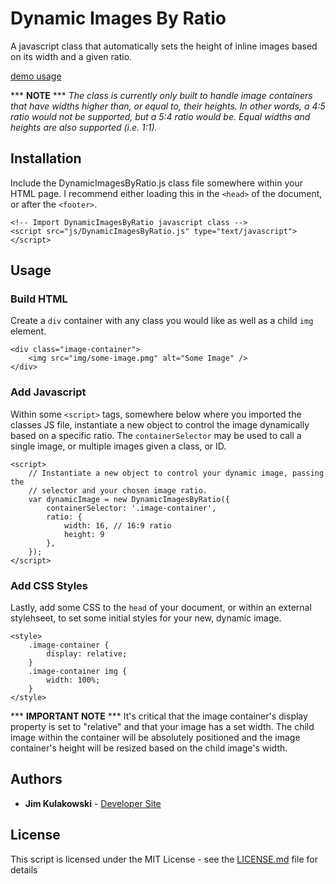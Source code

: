 # Dynamic Images By Ratio

A javascript class that automatically sets the height of inline images based on its width and a given ratio.

<a href="https://jmkulakowski.github.io/my-library/dynamic-images-by-ratio/" target="_blank">demo usage</a>

*** **NOTE** ***
*The class is currently only built to handle image containers that have widths higher than, or equal to, their heights. In other words, a 4:5 ratio would not be supported, but a 5:4 ratio would be. Equal widths and heights are also supported (i.e. 1:1).*

## Installation

Include the DynamicImagesByRatio.js class file somewhere within your HTML page. I recommend either loading this in the ```<head>``` of the document, or after the ```<footer>```.

```
<!-- Import DynamicImagesByRatio javascript class -->
<script src="js/DynamicImagesByRatio.js" type="text/javascript"></script>
```

## Usage

### Build HTML
Create a ```div``` container with any class you would like as well as a child ```img``` element.

```
<div class="image-container">
	<img src="img/some-image.pmg" alt="Some Image" />
</div>
```

### Add Javascript

Within some ```<script>``` tags, somewhere below where you imported the classes JS file, instantiate a new object to control the image dynamically based on a specific ratio. The `containerSelector` may be used to call a single image, or multiple images given a class, or ID.

```
<script>
	// Instantiate a new object to control your dynamic image, passing the 
	// selector and your chosen image ratio.
	var dynamicImage = new DynamicImagesByRatio({
		containerSelector: '.image-container',
		ratio: {
			width: 16, // 16:9 ratio
			height: 9
		},
	});
</script>
```

### Add CSS Styles
Lastly, add some CSS to the ```head``` of your document, or within an external stylehseet, to set some initial styles for your new, dynamic image. 

```
<style>
	.image-container {
		display: relative;
	}
	.image-container img {
		width: 100%;
	}
</style>
```
*** **IMPORTANT NOTE** *** It's critical that the image container's display property is set to "relative" and that your image has a set width. The child image within the container will be absolutely positioned and the image container's height will be resized based on the child image's width.

## Authors

* **Jim Kulakowski** - [Developer Site](https://dev.jimkulakowski.com)

## License

This script is licensed under the MIT License - see the [LICENSE.md](LICENSE.md) file for details
